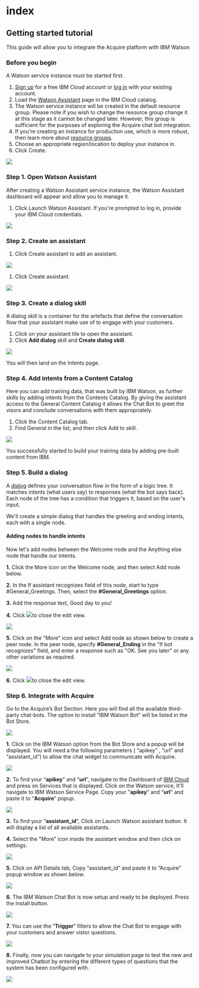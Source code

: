 # index

## **Getting started tutorial**

This guide will allow you to integrate the Acquire platform with IBM Watson

### **Before you begin**

A Watson service instance must be started first.

1. [Sign up](https://cloud.ibm.com/catalog/services/watson-assistant) for a free IBM Cloud account or [log in](https://cloud.ibm.com/catalog/services/watson-assistant) with your existing account.
2. Load the [Watson Assistant](https://cloud.ibm.com/catalog/services/watson-assistant) page in the IBM Cloud catalog.
3. The Watson service instance will be created in the default resource group. Please note if you wish to change the resource group change it at this stage as it cannot be changed later. However, this group is sufficient for the purposes of exploring the Acquire chat bot integration.
4. If you're creating an instance for production use, which is more robust, then learn more about [resource groups](https://cloud.ibm.com/docs/resources/bestpractice_rgs#bp_resourcegroups).
5. Choose an appropriate region/location to deploy your instance in.
6. Click Create.

![](https://lh3.googleusercontent.com/Aua6808g3upgWlAw2BULxzvMLrD2SBRh4-gvQjym2cLe4nuIx3ljhnSIDFjmpTd1wW30Svw7dCd1ebBbQn0Iz0fRzc6f9otXn3HUccm6sLDhPIQkCqqb19VSCd6XTpzQ-IaW8MCd5Uwmov_0SWBTpbZnPEsMz0apO93bjqAQ-bCwDaPb-2RkmG7T1bdhI5OsGAUmKqbf0-jiZ7kgOEp4iBcQ78juzn-8CHeOxo6uGqnVlPbUqF8jMETLIEin2e4_sCzg45xcTHIDrCYzCJWRHuIWAY11dwKKrPjJajtrT0qGjv31w5lpmXgmtW_McWBBuCJodnuH7uT6euAoKNBTlkYb4f6j-8hdWfTNGT8XUvkjcMh7v4ou4Use52EdqbrBMRHKfthlgqw-jpiLEu9-qpKgToWBCyt8cHzOaVjNg6owIMWBlzIBFFzmcOtHHkEZ2hkLfiR5vvLs49iEurwyt9xqLdUgHuYMT7yUj7ds7PyT0hOD146t9JXpZntIcfdth7msyzjjQzwhzewTNLKqz-9zdHE-22D3trwtmGH14zQD4xvAiTzMcQjHTs45_3hxUHrbCtvlFGERtEBdYAzIgmbWh_YqZVeefznaryiBqZTzD6kwDwHq4NhO1-jKYdIPQAN0NVaYi29d-Zypf1J211qz3QK2UXE=w850-h700-no)

### **Step 1. Open Watson Assistant**

After creating a Watson Assistant service instance, the Watson Assistant dashboard will appear and allow you to manage it.

1. Click Launch Watson Assistant. If you're prompted to log in, provide your IBM Cloud credentials.

![](https://lh4.googleusercontent.com/V2cnR7LPsdxdsKX1sYV3-X37nDGBx1UW6z-z3LOR2pZJN_imo4IKxu4YKgplFOiDBLfdAuSfiNaBngu1b1fonlB6XtT58NKmw0F-b4-vGARCSmRCC1k_7aAzbbhtvXiFFWpDM0-Y)

### **Step 2. Create an assistant**

1. Click Create assistant to add an assistant.

![](https://lh5.googleusercontent.com/GEN_2PrCwEr0pZP-NUL9Pce-cEZiSJ46n_u2SNh8955OrbXJjFE5D4uPn8Jrp4V9UK4qbJqnZZE3UL0D8Vdq_DYCqriAL2X8ezjr9iyebLK_FZrmx5aiMsY1Kn1IQCRKaECjrx1B)

1. Click Create assistant.

![](https://lh3.googleusercontent.com/hyXA7Kd_RR2PFC-_rRQlcrxH1VdNYLCY9eTVtkzruNCxb95RgmNfoaDcZ8moziwSKCJGCpD28DaJyFbcJKQXbdKXiM2vO4jQ7uzRL38ApOxeg174_5f3plyEGcnuUn5-EN14yCu2)

### **Step 3. Create a dialog skill**

A dialog skill is a container for the artefacts that define the conversation flow that your assistant make use of to engage with your customers.

1. Click on your assistant tile to open the assistant.
2. Click **Add dialog** skill and **Create dialog skill**.

![](https://lh3.googleusercontent.com/kYeIrKz8stOHsPzHxFTkREKZo-1Dr0cVvMnjEEAmglnAwOc94_6Yiauzfhf8hYjJ6l2Nniq30HcW7YjsNadgkB_gcncljrzIOE7163ldLrLy5cne2t4SD4PUVFY6jKccSt0n5N1o)

You will then land on the Intents page.

### **Step 4. Add intents from a Content Catalog**

Here you can add training data, that was built by IBM Watson, as further skills by adding intents from the Contents Catalog. By giving the assistant access to the General Content Catalog it allows the Chat Bot to greet the visors and conclude conversations with them appropriately.

1. Click the Content Catalog tab.
2. Find General in the list, and then click Add to skill.

![](https://lh4.googleusercontent.com/NIR_ENHcUklUoq66x8G1UPYvx5TONSJbvJGksZ7gpJ4BGeyXHvKDo789mCSxuemUGMzIzSBu9w5zmmv5oFrprOoil4EoCDE2wkVkRhszXMQ6Rl82d1hM8PV-y-LwuSPoHbHGDXeL)

You successfully started to build your training data by adding pre-built content from IBM.

### **Step 5. Build a dialog**

A [dialog](https://cloud.ibm.com/docs/services/assistant?topic=assistant-dialog-overview) defines your conversation flow in the form of a logic tree. It matches intents \(what users say\) to responses \(what the bot says back\). Each node of the tree has a condition that triggers it, based on the user's input.

We'll create a simple dialog that handles the greeting and ending intents, each with a single node.

#### Adding nodes to handle intents

Now let's add nodes between the Welcome node and the Anything else node that handle our intents.

**1.** Click the More icon on the Welcome node, and then select Add node below.

**2.** In the If assistant recognizes field of this node, start to type \#General\_Greetings. Then, select the **\#General\_Greetings** option.

**3.** Add the response text, Good day to you!

**4.** Click ![](https://lh3.googleusercontent.com/OaAmaCA_hbERAAb-dqAgDKTOT31NiCqxSBuLYh_MBWmNJ407RJUGEjlQ1_tRIirsQW_Li6nlx2GF0m9rdE2GmnI-lM5m--Vryo6zqNwJ_8QFc9PSd3Oca93Z6vyQndxg_E9xNY-1)to close the edit view.

![](https://lh5.googleusercontent.com/eP5oIzSpg_Si18lBTmU_olFeVusb3F9-3Xv2hQyOMAe41I4C5jS2oTTFQEDXKTDerSq92NnPVUiJe28_up42_L6Oj9Eh4f-y4eIs70TNObCcbkYMHzO_Rd89LyjYrz5sV-jlz0B4)

**5.** Click on the "More" icon and select Add node as shown below to create a peer node. In the peer node, specify **\#General\_Ending** in the "If bot recognizes" field, and enter a response such as "OK. See you later" or any other variations as required.

![](https://lh5.googleusercontent.com/goHV-FhUVeaCvpcFBEbmpg7qAcoqaW9FBUTgShYcHIAtPR8yPgtWk825JSRHg-GsmEqCu4Lmu5k8vITp5v7ouTt75Rt4t9BBQl8KZiXl-LWahu7czPjyIYS0tK_J_8x16gsAfola)

**6.** Click ![](https://lh3.googleusercontent.com/we3BBvivTN5ACVkhGuDHA_0ywiV_LFclRdlsEGqm7RbopbsTd_ALd8TAqrcUvBMqPBBLmMxVnmIiQRk5W5f53pAtHZflsFWqNQoB_p01d9UmETO1wTytxZgoDbCSqo7O1aeHoS-Y)to close the edit view.

### **Step 6. Integrate with Acquire**

Go to the Acquire’s Bot Section. Here you will find all the available third-party chat-bots. The option to install “IBM Watson Bot” will be listed in the Bot Store.

![](https://lh3.googleusercontent.com/FTjDYSfnHQ2JQEvVgD0dR5rpcDeEMLQ0zggE2pm60Cdlj2sJ4F7YsVCnMeitnet1jSeMMnpocSex8zAtP8YB-ihOX0U7cStQA-cg3-VULlT7hnHKCpG_jFospC1_7poeIxE_WfWa)

**1.** Click on the IBM Watson option from the Bot Store and a popup will be displayed. You will need a the following parameters \( “apikey” , “url” and “assistant\_id”\) to allow the chat widget to communicate with Acquire.

![](https://lh6.googleusercontent.com/VPNsKibjkyh3DooP_xZRdEfDWC8-U4r8sD54FafpY3ZLK1QKO0TIv5BossA3q9JZtwt_7SFXNwGEhp4iN_8s5dnDceAPYnDOEKBxicPFGAccbQWGetPxXSai5vZlNhDFiWm4wnKG)

**2.** To find your “**apikey**” and “**url**”, navigate to the Dashboard of [IBM Cloud](https://cloud.ibm.com/) and press on Services that is displayed. Click on the Watson service, It’ll navigate to IBM Watson Service Page. Copy your “**apikey**” and “**url**” and paste it to “**Acquire**” popup.

![](https://lh5.googleusercontent.com/jyefvpdFtE_LufCznEMb-9hqcg5VmQkfMlBgG4lSrpuqgjbsIoNdkds0yMyoSfldLfV69-LrmvLdQLcHBPSsQWOJgD3V-l3RSD3toBJxjOHhVWeTuVNJbkgG9xd_UhGDIhRGMaaQ)

**3.** To find your “**assistant\_id**”, Click on Launch Watson assistant button. It will display a list of all available assistants.

**4.** Select the "More" icon inside the assistant window and then click on settings.

![](https://lh4.googleusercontent.com/bLYo1WX8z04O8YMduqYEmZQnNwh7fLV94EKMbBOmMLFxYaHmYp1vZgXSE6tDXT79FoqFDFsf2bvI9fzrJgapaBPbiayWzvnYTu7QithL50cHZrATu4tO9pnDIrowhHm-IfRzgV4J)

**5.** Click on API Details tab, Copy “assistant\_id” and paste it to “Acquire” popup window as shown below.

![](https://lh3.googleusercontent.com/a1wrJYQ3P6RU2elc-9wbfL1fSYGZntIWPkWYldvXN9t8EPUDAtImRGIwkOogc0QGGrSHCBnXUrx6XvK4lENrvqAk1VDIOrl9O7-LSgRFpUSgfT9KntBiG2TPDFy4-I2POaIQH-Ww)

**6.** The IBM Watson Chat Bot is now setup and ready to be deployed. Press the install button.

![](https://lh5.googleusercontent.com/_Hi4m_6bUzhjRy-P1KfxexLc2IQWYUievKgG8beqAqPbIZzLVqCLabRbjnIdfmmfYDj4RdXb_oHkqwHinfKpKDuqgoErCQZkSGSYuOaka6RrYlbylSAVJBydVqOFd_9CE2k_7Gdf)

**7.** You can use the “**Trigger**” filters to allow the Chat Bot to engage with your customers and answer vistor questions.

![](https://lh5.googleusercontent.com/aCAiySLaqnZuF6YOF1oox8fxEM2YLy1uYEMRdXSxbZ5YFKKMSh-0l50qYkpdp9k6P37MPSvEBpCvVDIX7NzGWGZgq-RoRYtyq1bswYz6B-VxTNUky-lmE2VZa4Ky3sqcflFFWD__)

**8.** Finally, now you can navigate to your simulation page to test the new and improved Chatbot by entering the different types of questions that the system has been configured with.

![](https://lh6.googleusercontent.com/ldqqsEWZhoMwtgdSP9hAW4PIC9mxN_8Ec88TgWMXo4NDAUi1oy3ZKQnDQifK-7Niq9O8clARvHZ_7i7S90JJ1KPcrZJjF6vAKlk66I1bty8XFaO_HW50DxEG1dzku9cIoR8659P7)

